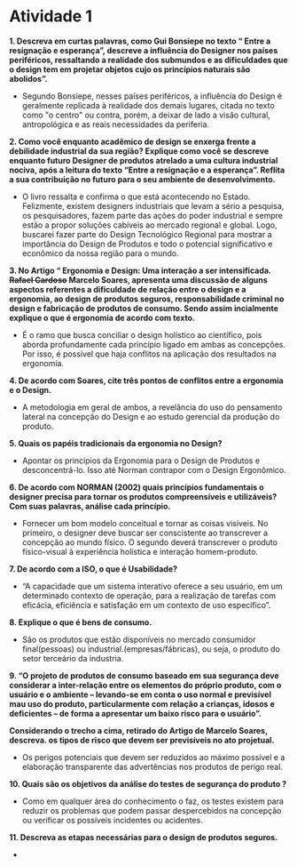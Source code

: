 # Atividade 1

<b>1. Descreva em curtas palavras, como Gui Bonsiepe no texto “ Entre a resignação e esperança”,  descreve a influência do Designer nos países periféricos, ressaltando a realidade dos submundos e as dificuldades que o design tem em projetar objetos cujo os princípios naturais são abolidos”.</b>

  * Segundo Bonsiepe, nesses países periféricos, a influência do Design é geralmente replicada à realidade dos demais lugares, citada no texto como "o centro" ou contra, porém, a deixar de lado a visão cultural, antropológica e as reais necessidades da periferia.

<b>2. Como você enquanto acadêmico de design se enxerga frente a debilidade industrial da sua região? Explique como você se descreve enquanto futuro Designer de produtos atrelado a uma cultura industrial nociva, após a leitura do texto “Entre a resignação e a esperança”. Reflita a sua contribuição no futuro  para o seu ambiente de desenvolvimento.</b>

  * O livro ressalta e confirma o que está acontecendo no Estado. Felizmente, existem designers industriais que levam a sério a pesquisa, os pesquisadores, fazem parte das ações do poder industrial e sempre estão a propor soluções cabíveis ao mercado regional e global. Logo, buscarei fazer parte do Design Tecnológico Regional para mostrar a importância do Design de Produtos e todo o potencial significativo e econômico da nossa região para o mundo.

<b>3. No Artigo “ Ergonomia e Design: Uma interação a ser intensificada.  <s>Rafael Cardoso</s> Marcelo Soares, apresenta uma discussão de alguns aspectos referentes a dificuldade de relação entre o design e a ergonomia, ao design de produtos seguros, responsabilidade criminal no design e fabricação de produtos de consumo. Sendo assim incialmente explique o que é ergonomia de acordo com texto.</b>
   
  * É o ramo que busca conciliar o design holístico ao científico, pois aborda profundamente cada princípio ligado em ambas as concepções. Por isso, é possivel que haja conflitos na aplicação dos resultados na ergonomia. 

<b>4. De acordo com Soares, cite três pontos de conflitos entre a ergonomia e o Design.</b>

  * A metodologia em geral de ambos, a revelância do uso do pensamento lateral na concepção do Design e ao estudo gerencial da produção do produto.

<b>5. Quais os papéis tradicionais da ergonomia no Design?</b>

  * Apontar os princípios da Ergonomia para o Design de Produtos e desconcentrá-lo. Isso até Norman contrapor com o Design Ergonômico.

<b>6. De acordo com NORMAN (2002) quais princípios fundamentais o designer precisa para tornar os produtos compreensíveis e utilizáveis? Com suas palavras, análise cada princípio.</b>

  * Fornecer um bom modelo conceitual e tornar as coisas visíveis. No primeiro, o designer deve buscar ser conscistente ao transcrever a concepção ao mundo físico. O segundo deverá transcrever o produto físico-visual à experiência holística e interação homem-produto.

<b>7. De acordo com a ISO, o que é Usabilidade?</b>

  * “A capacidade que um sistema interativo oferece a seu usuário, em um determinado contexto de operação, para a realização de tarefas com eficácia, eficiência e satisfação em um contexto de uso específico”.

<b>8. Explique o que é bens de consumo.</b>

  * São os produtos que estão disponíveis no mercado consumidor final(pessoas) ou industrial.(empresas/fábricas), ou seja, o produto do setor terceário da industria.

<b>9. “O projeto de produtos de consumo baseado em sua segurança deve considerar a inter-relação entre os elementos do próprio produto, com o usuário e o ambiente – levando-se em conta o uso normal e previsível mau uso do produto, particularmente com relação a crianças, idosos e deficientes – de forma a apresentar um baixo risco para o usuário”. 

Considerando o trecho a cima, retirado do Artigo de Marcelo Soares, descreva. os tipos de risco que devem ser previsíveis no ato projetual.</b>

  * Os perigos potenciais que devem ser reduzidos ao máximo possível e a elaboração transparente das advertências nos produtos de perigo real.

<b>10. Quais são os objetivos da análise do testes de segurança do produto ?</b>

  * Como em qualquer área do conhecimento o faz, os testes existem para reduzir os problemas que podem passar despercebidos na concepção ou verificar os possíveis incidentes ou acidentes.

<b>11. Descreva as etapas necessárias para o design de produtos seguros.</b>

  * 